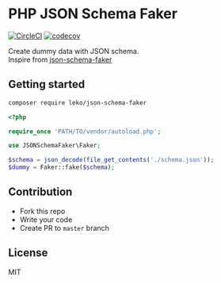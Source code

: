 
# PHP JSON Schema Faker
[![CircleCI](https://circleci.com/gh/Leko/php-json-schema-faker.svg?style=svg)](https://circleci.com/gh/Leko/php-json-schema-faker)
[![codecov](https://codecov.io/gh/Leko/php-json-schema-faker/branch/master/graph/badge.svg)](https://codecov.io/gh/Leko/php-json-schema-faker)

Create dummy data with JSON schema.  
Inspire from [json-schema-faker](https://github.com/json-schema-faker/json-schema-faker)

## Getting started

```bash
composer require leko/json-schema-faker
```

```php
<?php

require_once 'PATH/TO/vendor/autoload.php';

use JSONSchemaFaker\Faker;

$schema = json_decode(file_get_contents('./schema.json'));
$dummy = Faker::fake($schema);
```

## Contribution

* Fork this repo
* Write your code
* Create PR to `master` branch

## License

MIT
